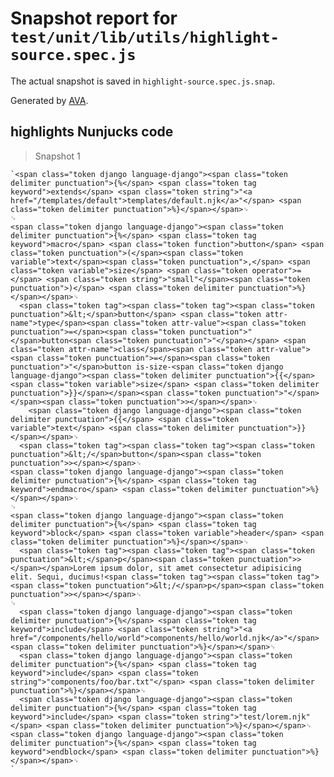 # Snapshot report for `test/unit/lib/utils/highlight-source.spec.js`

The actual snapshot is saved in `highlight-source.spec.js.snap`.

Generated by [AVA](https://avajs.dev).

## highlights Nunjucks code

> Snapshot 1

    `<span class="token django language-django"><span class="token delimiter punctuation">{%</span> <span class="token tag keyword">extends</span> <span class="token string">"<a href="/templates/default">templates/default.njk</a>"</span> <span class="token delimiter punctuation">%}</span></span>␊
    ␊
    <span class="token django language-django"><span class="token delimiter punctuation">{%</span> <span class="token tag keyword">macro</span> <span class="token function">button</span> <span class="token punctuation">(</span><span class="token variable">text</span><span class="token punctuation">,</span> <span class="token variable">size</span> <span class="token operator">=</span> <span class="token string">"small"</span><span class="token punctuation">)</span> <span class="token delimiter punctuation">%}</span></span>␊
      <span class="token tag"><span class="token tag"><span class="token punctuation">&lt;</span>button</span> <span class="token attr-name">type</span><span class="token attr-value"><span class="token punctuation">=</span><span class="token punctuation">"</span>button<span class="token punctuation">"</span></span> <span class="token attr-name">class</span><span class="token attr-value"><span class="token punctuation">=</span><span class="token punctuation">"</span>button is-size-<span class="token django language-django"><span class="token delimiter punctuation">{{</span> <span class="token variable">size</span> <span class="token delimiter punctuation">}}</span></span><span class="token punctuation">"</span></span><span class="token punctuation">></span></span>␊
        <span class="token django language-django"><span class="token delimiter punctuation">{{</span> <span class="token variable">text</span> <span class="token delimiter punctuation">}}</span></span>␊
      <span class="token tag"><span class="token tag"><span class="token punctuation">&lt;/</span>button</span><span class="token punctuation">></span></span>␊
    <span class="token django language-django"><span class="token delimiter punctuation">{%</span> <span class="token tag keyword">endmacro</span> <span class="token delimiter punctuation">%}</span></span>␊
    ␊
    <span class="token django language-django"><span class="token delimiter punctuation">{%</span> <span class="token tag keyword">block</span> <span class="token variable">header</span> <span class="token delimiter punctuation">%}</span></span>␊
      <span class="token tag"><span class="token tag"><span class="token punctuation">&lt;</span>p</span><span class="token punctuation">></span></span>Lorem ipsum dolor, sit amet consectetur adipisicing elit. Sequi, ducimus!<span class="token tag"><span class="token tag"><span class="token punctuation">&lt;/</span>p</span><span class="token punctuation">></span></span>␊
    ␊
      <span class="token django language-django"><span class="token delimiter punctuation">{%</span> <span class="token tag keyword">include</span> <span class="token string">"<a href="/components/hello/world">components/hello/world.njk</a>"</span> <span class="token delimiter punctuation">%}</span></span>␊
      <span class="token django language-django"><span class="token delimiter punctuation">{%</span> <span class="token tag keyword">include</span> <span class="token string">"components/foo/bar.txt"</span> <span class="token delimiter punctuation">%}</span></span>␊
      <span class="token django language-django"><span class="token delimiter punctuation">{%</span> <span class="token tag keyword">include</span> <span class="token string">"test/lorem.njk"</span> <span class="token delimiter punctuation">%}</span></span>␊
    <span class="token django language-django"><span class="token delimiter punctuation">{%</span> <span class="token tag keyword">endblock</span> <span class="token delimiter punctuation">%}</span></span>␊
    `
